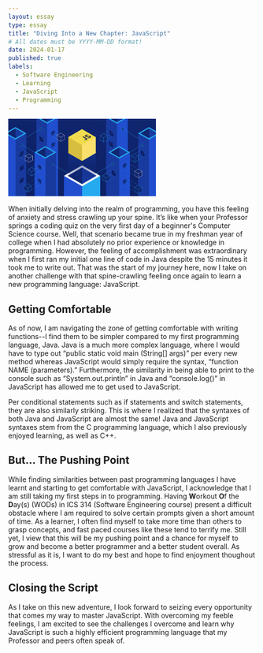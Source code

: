 ```yaml
---
layout: essay
type: essay
title: "Diving Into a New Chapter: JavaScript"
# All dates must be YYYY-MM-DD format!
date: 2024-01-17
published: true
labels:
  - Software Engineering
  - Learning
  - JavaScript
  - Programming
---
```


<img width="300px" class="rounded float-start pe-4" src="../img/javascripticon.png">

When initially delving into the realm of programming, you have this feeling of anxiety and stress crawling up your spine. It’s like when your Professor springs a coding quiz on the very first day of a beginner's Computer Science course. Well, that scenario became true in my freshman year of college when I had absolutely no prior experience or knowledge in programming. However, the feeling of accomplishment was extraordinary when I first ran my initial one line of code in Java despite the 15 minutes it took me to write out. That was the start of my journey here, now I take on another challenge with that spine-crawling feeling once again to learn a new programming language: JavaScript.

## Getting Comfortable

As of now, I am navigating the zone of getting comfortable with writing functions--I find them to be simpler compared to my first programming language, Java. Java is a much more complex language, where I would have to type out “public static void main (String[] args)” per every new method whereas JavaScript would simply require the syntax, “function NAME (parameters).” Furthermore, the similarity in being able to print to the console such as “System.out.println” in Java and “console.log()” in JavaScript has allowed me to get used to JavaScript.

Per conditional statements such as if statements and switch statements, they are also similarly striking. This is where I realized that the syntaxes of both Java and JavaScript are almost the same! Java and JavaScript syntaxes stem from the C programming language, which I also previously enjoyed learning, as well as C++.

## But... The Pushing Point

While finding similarities between past programming languages I have learnt and starting to get comfortable with JavaScript, I acknowledge that I am still taking my first steps in to programming. Having **W**orkout **O**f the **D**ay(s) (WODs) in ICS 314 (Software Engineering course) present a difficult obstacle where I am required to solve certain prompts given a short amount of time. As a learner, I often find myself to take more time than others to grasp concepts, and fast paced courses like these tend to terrify me. Still yet, I view that this will be my pushing point and a chance for myself to grow and become a better programmer and a better student overall. As stressful as it is, I want to do my best and hope to find enjoyment thoughout the process.

## Closing the Script

As I take on this new adventure, I look forward to seizing every opportunity that comes my way to master JavaScript. With overcoming my feeble feelings, I am excited to see the challenges I overcome and learn why JavaScript is such a highly efficient programming language that my Professor and peers often speak of.
